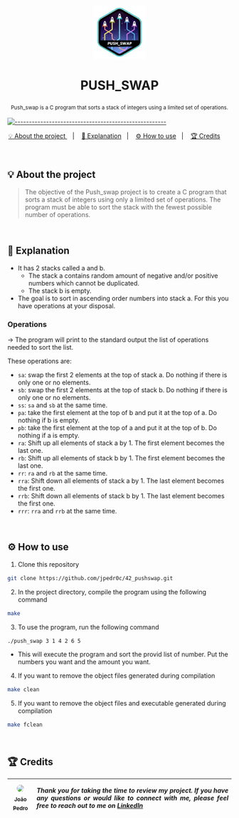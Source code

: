 <p align="center">
<a href="https://github.com/jpedr0c/42_pushswap">
<img src="./push_swap.png" height="120" width="120">
</a>
</p>
<h1 align=center>
  <strong> PUSH_SWAP </strong>
</h1>

<p align="center">
  <sub> Push_swap is a C program that sorts a stack of integers using a limited set of operations.
  <sub>
</p>


[![-----------------------------------------------------](https://raw.githubusercontent.com/andreasbm/readme/master/assets/lines/rainbow.png)](#table-of-contents)

<p align="center">
  <a href="#About"> 💡 About the project </a>&nbsp;&nbsp;&nbsp;|&nbsp;&nbsp;&nbsp;
  <a href="#Explanation"> 📝 Explanation</a>&nbsp;&nbsp;&nbsp;|&nbsp;&nbsp;&nbsp;
  <a href="#HowUse"> ⚙️ How to use</a>&nbsp;&nbsp;&nbsp;|&nbsp;&nbsp;&nbsp;
  <a href="#Credits"> 🏆 Credits</a>&nbsp;&nbsp;&nbsp;&nbsp;&nbsp;&nbsp;
</p>

<br/>

<a id="About"></a>
## 💡 About the project
> The objective of the Push_swap project is to create a C program that sorts a stack of integers using only a limited set of operations. The program must be able to sort the stack with the fewest possible number of operations.

<br/>

<a id="Explanation"></a>
## 📝 Explanation
- It has 2 stacks called a and b.
  - The stack a contains random amount of negative and/or positive numbers which cannot be duplicated.
  - The stack b is empty.
- The goal is to sort in ascending order numbers into stack a. For this you have operations at your disposal.

### Operations
-> The program will print to the standard output the list of operations needed to sort the list. 

These operations are:

- `sa`: swap the first 2 elements at the top of stack a. Do nothing if there is only one or no elements.
- `sb`: swap the first 2 elements at the top of stack b. Do nothing if there is only one or no elements.
- `ss`: `sa` and `sb` at the same time.
- `pa`: take the first element at the top of b and put it at the top of a. Do nothing if b is empty.
- `pb`: take the first element at the top of a and put it at the top of b. Do nothing if a is empty.
- `ra`: Shift up all elements of stack a by 1. The first element becomes the last one.
- `rb`: Shift up all elements of stack b by 1. The first element becomes the last one.
- `rr`: `ra` and `rb` at the same time.
- `rra`: Shift down all elements of stack a by 1. The last element becomes the first one.
- `rrb`: Shift down all elements of stack b by 1. The last element becomes the first one.
- `rrr`: `rra` and `rrb` at the same time.

<br/>

<a id="HowUse"></a>
## ⚙️ How to use

1. Clone this repository
```sh
git clone https://github.com/jpedr0c/42_pushswap.git
```
2. In the project directory, compile the program using the following command
```sh
make
```
3. To use the program, run the following command
```sh
./push_swap 3 1 4 2 6 5
```
- This will execute the program and sort the provid list of number. Put the numbers you want and the amount you want.
4. If you want to remove the object files generated during compilation
```sh
make clean
```
5. If you want to remove the object files and executable generated during compilation
```sh
make fclean
```

<br/>

<a id="Credits"></a>
## 🏆 Credits
| [<img src="https://avatars.githubusercontent.com/u/78514252?v=4" width="300" style="border-radius:50%"><br><sub> João Pedro </sub>](https://www.linkedin.com/in/jpedroc) | <p align="justify">***Thank you for taking the time to review my project. If you have any questions or would like to connect with me, please feel free to reach out to me on [LinkedIn](https://www.linkedin.com/in/jpedroc)***</p> | 
|---|---|
